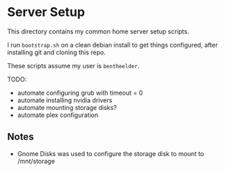 # Server Setup

This directory contains my common home server setup scripts.

I run `bootstrap.sh` on a clean debian install to get things configured,
after installing git and cloning this repo.

These scripts assume my user is `bentheelder`.

TODO:
- automate configuring grub with timeout = 0
- automate installing nvidia drivers
- automate mounting storage disks?
- automate plex configuration

## Notes

- Gnome Disks was used to configure the storage disk to mount to /mnt/storage
